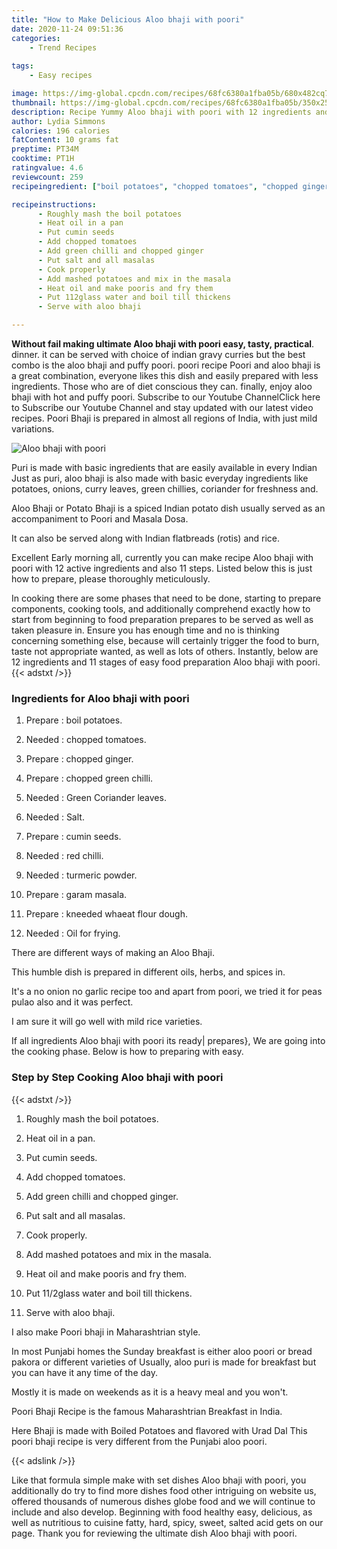 ```yaml
---
title: "How to Make Delicious Aloo bhaji with poori"
date: 2020-11-24 09:51:36
categories:
    - Trend Recipes
    
tags:
    - Easy recipes

image: https://img-global.cpcdn.com/recipes/68fc6380a1fba05b/680x482cq70/aloo-bhaji-with-poori-recipe-main-photo.jpg
thumbnail: https://img-global.cpcdn.com/recipes/68fc6380a1fba05b/350x250cq70/aloo-bhaji-with-poori-recipe-main-photo.jpg
description: Recipe Yummy Aloo bhaji with poori with 12 ingredients and 11 stages of easy cooking.
author: Lydia Simmons
calories: 196 calories
fatContent: 10 grams fat
preptime: PT34M
cooktime: PT1H
ratingvalue: 4.6
reviewcount: 259
recipeingredient: ["boil potatoes", "chopped tomatoes", "chopped ginger", "chopped green chilli", "Green Coriander leaves", "Salt", "cumin seeds", "red chilli", "turmeric powder", "garam masala", "kneeded whaeat flour dough", "Oil for frying"]

recipeinstructions: 
      - Roughly mash the boil potatoes 
      - Heat oil in a pan 
      - Put cumin seeds 
      - Add chopped tomatoes 
      - Add green chilli and chopped ginger 
      - Put salt and all masalas 
      - Cook properly 
      - Add mashed potatoes and mix in the masala 
      - Heat oil and make pooris and fry them 
      - Put 112glass water and boil till thickens 
      - Serve with aloo bhaji

---
```




**Without fail making ultimate Aloo bhaji with poori easy, tasty, practical**. dinner. it can be served with choice of indian gravy curries but the best combo is the aloo bhaji and puffy poori. poori recipe Poori and aloo bhaji is a great combination, everyone likes this dish and easily prepared with less ingredients. Those who are of diet conscious they can. finally, enjoy aloo bhaji with hot and puffy poori. Subscribe to our Youtube ChannelClick here to Subscribe our Youtube Channel and stay updated with our latest video recipes. Poori Bhaji is prepared in almost all regions of India, with just mild variations.


![Aloo bhaji with poori](https://img-global.cpcdn.com/recipes/68fc6380a1fba05b/680x482cq70/aloo-bhaji-with-poori-recipe-main-photo.jpg "Aloo bhaji with poori")



Puri is made with basic ingredients that are easily available in every Indian Just as puri, aloo bhaji is also made with basic everyday ingredients like potatoes, onions, curry leaves, green chillies, coriander for freshness and.

Aloo Bhaji or Potato Bhaji is a spiced Indian potato dish usually served as an accompaniment to Poori and Masala Dosa.

It can also be served along with Indian flatbreads (rotis) and rice.


Excellent Early morning all, currently you can make recipe Aloo bhaji with poori with 12 active ingredients and also 11 steps. Listed below this is just how to prepare, please thoroughly meticulously.

In cooking there are some phases that need to be done, starting to prepare components, cooking tools, and additionally comprehend exactly how to start from beginning to food preparation prepares to be served as well as taken pleasure in. Ensure you has enough time and no is thinking concerning something else, because will certainly trigger the food to burn, taste not appropriate wanted, as well as lots of others. Instantly, below are 12 ingredients and 11 stages of easy food preparation Aloo bhaji with poori.
{{< adstxt />}}

### Ingredients for Aloo bhaji with poori


1. Prepare  : boil potatoes.

1. Needed  : chopped tomatoes.

1. Prepare  : chopped ginger.

1. Prepare  : chopped green chilli.

1. Needed  : Green Coriander leaves.

1. Needed  : Salt.

1. Prepare  : cumin seeds.

1. Needed  : red chilli.

1. Needed  : turmeric powder.

1. Prepare  : garam masala.

1. Prepare  : kneeded whaeat flour dough.

1. Needed  : Oil for frying.


There are different ways of making an Aloo Bhaji.

This humble dish is prepared in different oils, herbs, and spices in.

It&#39;s a no onion no garlic recipe too and apart from poori, we tried it for peas pulao also and it was perfect.

I am sure it will go well with mild rice varieties.


If all ingredients Aloo bhaji with poori its ready| prepares}, We are going into the cooking phase. Below is how to preparing with easy.

### Step by Step Cooking Aloo bhaji with poori

{{< adstxt />}}


1. Roughly mash the boil potatoes.



1. Heat oil in a pan.



1. Put cumin seeds.



1. Add chopped tomatoes.



1. Add green chilli and chopped ginger.



1. Put salt and all masalas.



1. Cook properly.



1. Add mashed potatoes and mix in the masala.



1. Heat oil and make pooris and fry them.



1. Put 11/2glass water and boil till thickens.



1. Serve with aloo bhaji.




I also make Poori bhaji in Maharashtrian style.

In most Punjabi homes the Sunday breakfast is either aloo poori or bread pakora or different varieties of Usually, aloo puri is made for breakfast but you can have it any time of the day.

Mostly it is made on weekends as it is a heavy meal and you won&#39;t.

Poori Bhaji Recipe is the famous Maharashtrian Breakfast in India.

Here Bhaji is made with Boiled Potatoes and flavored with Urad Dal This poori bhaji recipe is very different from the Punjabi aloo poori.


{{< adslink />}}

Like that formula simple make with set dishes Aloo bhaji with poori, you additionally do try to find more dishes food other intriguing on website us, offered thousands of numerous dishes globe food and we will continue to include and also develop. Beginning with food healthy easy, delicious, as well as nutritious to cuisine fatty, hard, spicy, sweet, salted acid gets on our page. Thank you for reviewing the ultimate dish Aloo bhaji with poori.
